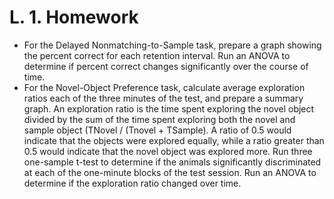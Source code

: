 # L. 1. Homework

* For the Delayed Nonmatching-to-Sample task, prepare a graph showing the percent correct for each retention interval.  Run an ANOVA to determine if percent correct changes significantly over the course of time.
* For the Novel-Object Preference task, calculate average exploration ratios each of the three minutes of the test, and prepare a summary graph.  An exploration ratio is the time spent exploring the novel object divided by the sum of the time spent exploring both the novel and sample object \(TNovel / \(Tnovel + TSample\).  A ratio of 0.5 would indicate that the objects were explored equally, while a ratio greater than 0.5 would indicate that the novel object was explored more.  Run three one-sample t-test to determine if the animals significantly discriminated at each of the one-minute blocks of the test session.  Run an ANOVA to determine if the exploration ratio changed over time.


